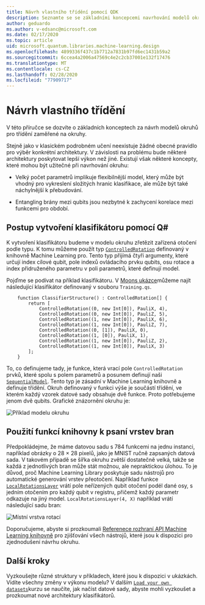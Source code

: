 ```yaml
---
title: Návrh vlastního třídění pomocí QDK
description: Seznamte se se základními koncepcemi navrhování modelů okruhů pro třídění zaměřené na okruhy.
author: geduardo
ms.author: v-edsanc@microsoft.com
ms.date: 02/17/2020
ms.topic: article
uid: microsoft.quantum.libraries.machine-learning.design
ms.openlocfilehash: 4899336f437c1b7712a7831b97fd6ec1431b59a2
ms.sourcegitcommit: 6ccea4a2006a47569c4e2c2cb37001e132f17476
ms.translationtype: MT
ms.contentlocale: cs-CZ
ms.lasthandoff: 02/28/2020
ms.locfileid: "77909717"
---
```

# <a name="design-your-own-classifier"></a>Návrh vlastního třídění

V této příručce se dozvíte o základních konceptech za návrh modelů okruhů pro třídění zaměřené na okruhy.

Stejně jako v klasickém podrobném učení neexistuje žádné obecné pravidlo pro výběr konkrétní architektury. V závislosti na problému bude některé architektury poskytovat lepší výkon než jiné. Existují však některé koncepty, které mohou být užitečné při navrhování okruhu:

- Velký počet parametrů implikuje flexibilnější model, který může být vhodný pro vykreslení složitých hranic klasifikace, ale může být také náchylnější k přebudování.

- Entangling brány mezi qubits jsou nezbytné k zachycení korelace mezi funkcemi pro období.

## <a name="how-to-build-a-classifier-with-q"></a>Postup vytvoření klasifikátoru pomocí Q\#

K vytvoření klasifikátoru budeme v modelu okruhu zřetězit zařízená otočení podle typu. K tomu můžeme použít typ [`ControlledRotation`](xref:microsoft.quantum.machinelearning.controlledrotation) definovaný v knihovně Machine Learning pro. Tento typ přijímá čtyři argumenty, které určují index cílové qubit, pole indexů ovládacího prvku qubits, osu rotace a index přidruženého parametru v poli parametrů, které definují model.

Pojďme se podívat na příklad klasifikátoru. V [Moons ukázce](https://github.com/microsoft/Quantum/tree/master/samples/machine-learning/half-moons)můžeme najít následující klasifikátor definovaný v souboru `Training.qs`.

```qsharp
    function ClassifierStructure() : ControlledRotation[] {
        return [
            ControlledRotation((0, new Int[0]), PauliX, 4),
            ControlledRotation((0, new Int[0]), PauliZ, 5),
            ControlledRotation((1, new Int[0]), PauliX, 6),
            ControlledRotation((1, new Int[0]), PauliZ, 7),
            ControlledRotation((0, [1]), PauliX, 0),
            ControlledRotation((1, [0]), PauliX, 1),
            ControlledRotation((1, new Int[0]), PauliZ, 2),
            ControlledRotation((1, new Int[0]), PauliX, 3)
        ];
    }
 ```

To, co definujeme tady, je funkce, která vrací pole `ControlledRotation` prvků, které spolu s polem parametrů a posunem definují naši [`SequentialModel`](xref:microsoft.quantum.machinelearning.sequentialmodel). Tento typ je zásadní v Machine Learning knihovně a definuje třídění. Okruh definovaný v funkci výše je součástí třídění, ve kterém každý vzorek datové sady obsahuje dvě funkce. Proto potřebujeme jenom dvě qubits. Grafické znázornění okruhu je:

 ![Příklad modelu okruhu](~/media/circuit_model_1.PNG)

## <a name="use-the-library-functions-to-write-layers-of-gates"></a>Použití funkcí knihovny k psaní vrstev bran

Předpokládejme, že máme datovou sadu s 784 funkcemi na jednu instanci, například obrázky o 28 × 28 pixelů, jako je MNIST ručně zapsaných datová sada. V takovém případě se šířka okruhu zvětší dostatečně velká, takže se každá z jednotlivých bran může stát možnou, ale nepraktickou úlohou. To je důvod, proč Machine Learning Library poskytuje sadu nástrojů pro automatické generování vrstev přeotočení. Například funkce [`LocalRotationsLayer`](xref:microsoft.quantum.machinelearning.localrotationslayer) vrátí pole neřízených qubit otočení podél dané osy, s jedním otočením pro každý qubit v registru, přičemž každý parametr odkazuje na jiný model. `LocalRotationsLayer(4, X)` například vrátí následující sadu bran:

 ![Místní vrstva rotací](~/media/local_rotations_layer.PNG)

Doporučujeme, abyste si prozkoumali [Referenece rozhraní API Machine Learning knihovně](xref:microsoft.quantum.machinelearning) pro zjišťování všech nástrojů, které jsou k dispozici pro zjednodušení návrhu okruhu.

## <a name="next-steps"></a>Další kroky

 Vyzkoušejte různé struktury v příkladech, které jsou k dispozici v ukázkách. Vidíte všechny změny v výkonu modelu? V dalším [`Load your own datasets`](xref:microsoft.quantum.libraries.machine-learning.load)kurzu se naučíte, jak načíst datové sady, abyste mohli vyzkoušet a prozkoumat nové architektury klasifikátorů.
